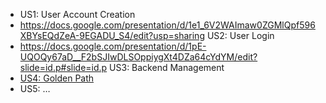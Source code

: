 - <link to template slide> US1: User Account Creation
- <https://docs.google.com/presentation/d/1e1_6V2WAImaw0ZGMlQpf596XBYsEQdZeA-9EGADU_S4/edit?usp=sharing> US2: User Login
- <https://docs.google.com/presentation/d/1pE-UQOQy67aD__F2bSJIwDLSOppiygXt4DZa64cYdYM/edit?slide=id.p#slide=id.p> US3: Backend Management
- [US4: Golden Path](https://docs.google.com/presentation/d/1xG-zGEUM4wZF1_aP3bBmE-sOliUEfKA97n7K7VaUqpo/edit#slide=id.p)
- <link to template slide> US5: …
